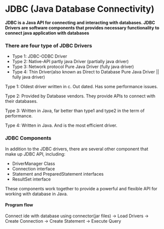 # JDBC (Java Database Connectivity)

**JDBC is a Java API for connecting and interacting with databases. JDBC Drivers are software components that provides necessary functionality to connect java application with databases**

### There are four type of JDBC Drivers

- Type 1: JDBC-ODBC Driver
- Type 2: Native-API partly java Driver (partially java driver)
- Type 3: Network protocol Pure Java Driver (fully java driver)
- Type 4: Thin Driver(also known as Direct to Database Pure Java Driver || fully java driver)

Type 1: Oldest driver written in c. Out dated. Has some performance issues.

Type 2: Provided by Database vendors. They provide APIs to connect with their databases. 

Type 3: Written in Java, far better than type1 and type2 in the term of performance.
             
Type 4: Written in Java. And is the most efficient driver.

### JDBC Components
In addition to the JDBC drivers, there are several other component that make up JDBC API, including:
 
- DriverManager Class
- Connection interface
- Statement and PreparedStatement interfaces
- ResultSet interface

These components work together to provide a powerful and flexible API for working
with database in Java.

#### Program flow
Connect ide with database using connector(jar files) -> Load Drivers -> Create Connection -> Create Statement -> Execute Query
